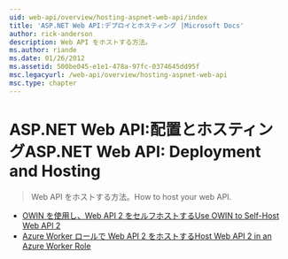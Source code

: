 ```yaml
---
uid: web-api/overview/hosting-aspnet-web-api/index
title: 'ASP.NET Web API:デプロイとホスティング |Microsoft Docs'
author: rick-anderson
description: Web API をホストする方法。
ms.author: riande
ms.date: 01/26/2012
ms.assetid: 500be045-e1e1-478a-97fc-0374645dd95f
msc.legacyurl: /web-api/overview/hosting-aspnet-web-api
msc.type: chapter
---
```

<a name="aspnet-web-api-deployment-and-hosting"></a><span data-ttu-id="6acc3-103">ASP.NET Web API:配置とホスティング</span><span class="sxs-lookup"><span data-stu-id="6acc3-103">ASP.NET Web API: Deployment and Hosting</span></span>
====================
> <span data-ttu-id="6acc3-104">Web API をホストする方法。</span><span class="sxs-lookup"><span data-stu-id="6acc3-104">How to host your web API.</span></span>


- [<span data-ttu-id="6acc3-105">OWIN を使用し、Web API 2 をセルフホストする</span><span class="sxs-lookup"><span data-stu-id="6acc3-105">Use OWIN to Self-Host Web API 2</span></span>](use-owin-to-self-host-web-api.md)
- [<span data-ttu-id="6acc3-106">Azure Worker ロールで Web API 2 をホストする</span><span class="sxs-lookup"><span data-stu-id="6acc3-106">Host Web API 2 in an Azure Worker Role</span></span>](host-aspnet-web-api-in-an-azure-worker-role.md)
